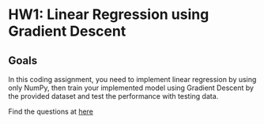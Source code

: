 # HW1: Linear Regression using Gradient Descent
## Goals
In this coding assignment, you need to implement linear regression by using only NumPy, then train your implemented model using Gradient Descent by the provided dataset and test the performance with testing data.

Find the questions at [here](https://docs.google.com/document/d/1kBR0tqYltq1YEoFiwem0Yzn_MYq5wNyzJG9LeURHDYE/edit?usp=sharing)
